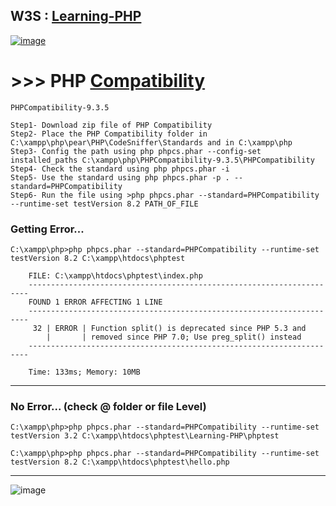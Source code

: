 ## W3S : [Learning-PHP](https://www.w3schools.com/php/default.asp)

[![image](https://user-images.githubusercontent.com/50515418/187360720-838dd49c-2796-49e1-94fe-a5b19cf9c839.png)](https://www.w3schools.com/php/php_variables_scope.asp)

# >>> PHP [Compatibility](https://github.com/PHPCompatibility/PHPCompatibility)

`PHPCompatibility-9.3.5`

    Step1- Download zip file of PHP Compatibility
    Step2- Place the PHP Compatibility folder in C:\xampp\php\pear\PHP\CodeSniffer\Standards and in C:\xampp\php
    Step3- Config the path using php phpcs.phar --config-set installed_paths C:\xampp\php\PHPCompatibility-9.3.5\PHPCompatibility 
    Step4- Check the standard using php phpcs.phar -i 
    Step5- Use the standard using php phpcs.phar -p . --standard=PHPCompatibility 
    Step6- Run the file using >php phpcs.phar --standard=PHPCompatibility --runtime-set testVersion 8.2 PATH_OF_FILE

### Getting Error...

    C:\xampp\php>php phpcs.phar --standard=PHPCompatibility --runtime-set testVersion 8.2 C:\xampp\htdocs\phptest

        FILE: C:\xampp\htdocs\phptest\index.php
        ----------------------------------------------------------------------
        FOUND 1 ERROR AFFECTING 1 LINE
        ----------------------------------------------------------------------
         32 | ERROR | Function split() is deprecated since PHP 5.3 and
            |       | removed since PHP 7.0; Use preg_split() instead
        ----------------------------------------------------------------------

        Time: 133ms; Memory: 10MB
    
-----------------------

### No Error... (check @ folder or file Level)

    C:\xampp\php>php phpcs.phar --standard=PHPCompatibility --runtime-set testVersion 3.2 C:\xampp\htdocs\phptest\Learning-PHP\phptest
    
    C:\xampp\php>php phpcs.phar --standard=PHPCompatibility --runtime-set testVersion 8.2 C:\xampp\htdocs\phptest\hello.php
    
-----------------------

![image](https://user-images.githubusercontent.com/50515418/187362505-0c6ec65a-3f80-422c-be7b-fea5deb205a5.png)



